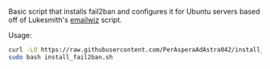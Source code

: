Basic script that installs fail2ban and configures it for Ubuntu servers based off of Lukesmith's [emailwiz](https://github.com/LukeSmithxyz/emailwiz/blob/master/emailwiz.sh) script.


Usage: 

```sh
curl -LO https://raw.githubusercontent.com/PerAsperaAdAstra042/install_fail2ban/refs/heads/master/install_fail2ban.sh
sudo bash install_fail2ban.sh
```
